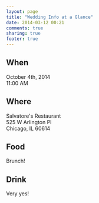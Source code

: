 ```yaml
---
layout: page
title: "Wedding Info at a Glance"
date: 2014-03-12 00:21
comments: true
sharing: true
footer: true
---
```


When
----
October 4th, 2014  
11:00 AM


Where
-----
Salvatore's Restaurant  
525 W Arlington Pl  
Chicago, IL 60614

Food
----
Brunch!

Drink
-----
Very yes!

